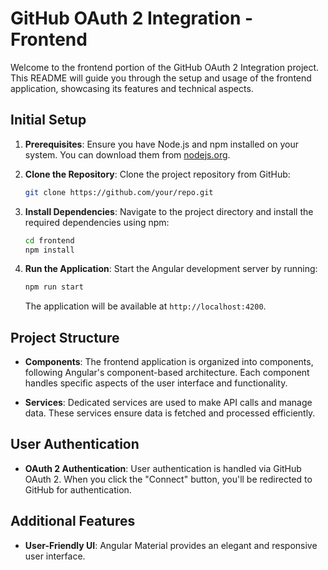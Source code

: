 # GitHub OAuth 2 Integration - Frontend

Welcome to the frontend portion of the GitHub OAuth 2 Integration project. This README will guide you through the setup and usage of the frontend application, showcasing its features and technical aspects.

## Initial Setup

1. **Prerequisites**: Ensure you have Node.js and npm installed on your system. You can download them from [nodejs.org](https://nodejs.org/).

2. **Clone the Repository**: Clone the project repository from GitHub:

   ```bash
   git clone https://github.com/your/repo.git
   ```

3. **Install Dependencies**: Navigate to the project directory and install the required dependencies using npm:

   ```bash
   cd frontend
   npm install
   ```

4. **Run the Application**: Start the Angular development server by running:

   ```bash
   npm run start
   ```

   The application will be available at `http://localhost:4200`.

## Project Structure

- **Components**: The frontend application is organized into components, following Angular's component-based architecture. Each component handles specific aspects of the user interface and functionality.

- **Services**: Dedicated services are used to make API calls and manage data. These services ensure data is fetched and processed efficiently.

## User Authentication

- **OAuth 2 Authentication**: User authentication is handled via GitHub OAuth 2. When you click the "Connect" button, you'll be redirected to GitHub for authentication.

## Additional Features

- **User-Friendly UI**: Angular Material provides an elegant and responsive user interface.

